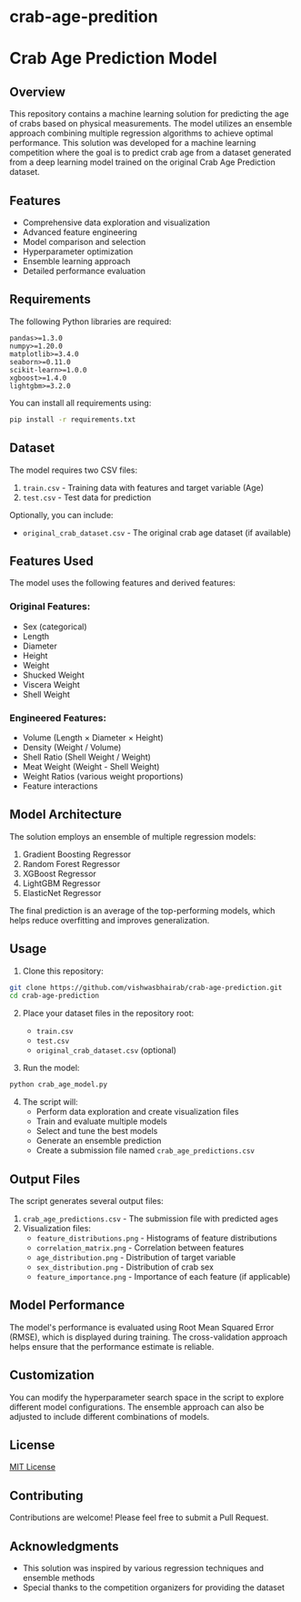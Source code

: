 # crab-age-predition
# Crab Age Prediction Model

## Overview

This repository contains a machine learning solution for predicting the age of crabs based on physical measurements. The model utilizes an ensemble approach combining multiple regression algorithms to achieve optimal performance. This solution was developed for a machine learning competition where the goal is to predict crab age from a dataset generated from a deep learning model trained on the original Crab Age Prediction dataset.

## Features

- Comprehensive data exploration and visualization
- Advanced feature engineering
- Model comparison and selection
- Hyperparameter optimization
- Ensemble learning approach
- Detailed performance evaluation

## Requirements

The following Python libraries are required:

```
pandas>=1.3.0
numpy>=1.20.0
matplotlib>=3.4.0
seaborn>=0.11.0
scikit-learn>=1.0.0
xgboost>=1.4.0
lightgbm>=3.2.0
```

You can install all requirements using:

```bash
pip install -r requirements.txt
```

## Dataset

The model requires two CSV files:

1. `train.csv` - Training data with features and target variable (Age)
2. `test.csv` - Test data for prediction

Optionally, you can include:
- `original_crab_dataset.csv` - The original crab age dataset (if available)

## Features Used

The model uses the following features and derived features:

### Original Features:
- Sex (categorical)
- Length
- Diameter
- Height
- Weight
- Shucked Weight
- Viscera Weight
- Shell Weight

### Engineered Features:
- Volume (Length × Diameter × Height)
- Density (Weight / Volume)
- Shell Ratio (Shell Weight / Weight)
- Meat Weight (Weight - Shell Weight)
- Weight Ratios (various weight proportions)
- Feature interactions

## Model Architecture

The solution employs an ensemble of multiple regression models:

1. Gradient Boosting Regressor
2. Random Forest Regressor
3. XGBoost Regressor
4. LightGBM Regressor
5. ElasticNet Regressor

The final prediction is an average of the top-performing models, which helps reduce overfitting and improves generalization.

## Usage

1. Clone this repository:
```bash
git clone https://github.com/vishwasbhairab/crab-age-prediction.git
cd crab-age-prediction
```

2. Place your dataset files in the repository root:
   - `train.csv`
   - `test.csv`
   - `original_crab_dataset.csv` (optional)

3. Run the model:
```bash
python crab_age_model.py
```

4. The script will:
   - Perform data exploration and create visualization files
   - Train and evaluate multiple models
   - Select and tune the best models
   - Generate an ensemble prediction
   - Create a submission file named `crab_age_predictions.csv`

## Output Files

The script generates several output files:

1. `crab_age_predictions.csv` - The submission file with predicted ages
2. Visualization files:
   - `feature_distributions.png` - Histograms of feature distributions
   - `correlation_matrix.png` - Correlation between features
   - `age_distribution.png` - Distribution of target variable
   - `sex_distribution.png` - Distribution of crab sex
   - `feature_importance.png` - Importance of each feature (if applicable)

## Model Performance

The model's performance is evaluated using Root Mean Squared Error (RMSE), which is displayed during training. The cross-validation approach helps ensure that the performance estimate is reliable.

## Customization

You can modify the hyperparameter search space in the script to explore different model configurations. The ensemble approach can also be adjusted to include different combinations of models.

## License

[MIT License](LICENSE)

## Contributing

Contributions are welcome! Please feel free to submit a Pull Request.

## Acknowledgments

- This solution was inspired by various regression techniques and ensemble methods
- Special thanks to the competition organizers for providing the dataset
